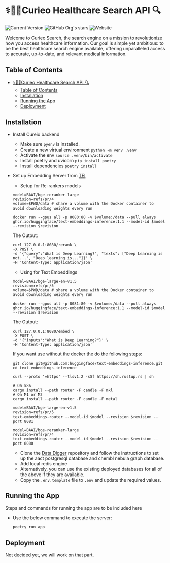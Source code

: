 # ⚕️🧬🔬Curieo Healthcare Search API 🔍

![Current Version](https://img.shields.io/badge/version-v0.1-blue)
![GitHub Org's stars](https://img.shields.io/github/stars/curieo-org)
![Website](https://img.shields.io/website?url=http%3A%2F%2Fcurieo.org%2F)

Welcome to Curieo Search, the search engine on a mission to revolutionize how you access
healthcare information. Our
goal is simple yet ambitious: to be the best healthcare search engine available,
offering unparalleled access to
accurate, up-to-date, and relevant medical information.

## Table of Contents

- [⚕️🧬🔬Curieo Healthcare Search API 🔍](#️curieo-healthcare-search-api-)
  - [Table of Contents](#table-of-contents)
  - [Installation](#installation)
  - [Running the App](#running-the-app)
  - [Deployment](#deployment)

## Installation

- Install Cureio backend
    - Make sure `pyenv` is installed.
    - Create a new virtual environment `python -m venv .venv`
    - Activate the env `source .venv/bin/activate`
    - Install poetry and uvicorn `pip install poetry`
    - Install dependencies `poetry install`


- Set up Embedding Server
  from [TEI](https://github.com/huggingface/text-embeddings-inference/tree/main)

    - Setup for Re-rankers models

  ```
  model=BAAI/bge-reranker-large
  revision=refs/pr/4
  volume=$PWD/data # share a volume with the Docker container to avoid downloading weights every run

  docker run --gpus all -p 8080:80 -v $volume:/data --pull always ghcr.io/huggingface/text-embeddings-inference:1.1 --model-id $model --revision $revision
  ```

  The Output:

  ```
  curl 127.0.0.1:8080/rerank \
  -X POST \
  -d '{"query":"What is Deep Learning?", "texts": ["Deep Learning is not...", "Deep learning is..."]}' \
  -H 'Content-Type: application/json'
  ```

    - Using for Text Embeddings

  ```
  model=BAAI/bge-large-en-v1.5
  revision=refs/pr/5
  volume=$PWD/data # share a volume with the Docker container to avoid downloading weights every run

  docker run --gpus all -p 8081:80 -v $volume:/data --pull always ghcr.io/huggingface/text-embeddings-inference:1.1 --model-id $model --revision $revision
  ```

  The Output:

  ```
  curl 127.0.0.1:8080/embed \
  -X POST \
  -d '{"inputs":"What is Deep Learning?"}' \
  -H 'Content-Type: application/json'
  ```

  If you want use without the docker the do the following steps:

  ```
  git clone git@github.com:huggingface/text-embeddings-inference.git
  cd text-embeddings-inference

  curl --proto '=https' --tlsv1.2 -sSf https://sh.rustup.rs | sh

  # On x86
  cargo install --path router -F candle -F mkl
  # On M1 or M2
  cargo install --path router -F candle -F metal

  model=BAAI/bge-large-en-v1.5
  revision=refs/pr/5
  text-embeddings-router --model-id $model --revision $revision --port 8081

  model=BAAI/bge-reranker-large
  revision=refs/pr/4
  text-embeddings-router --model-id $model --revision $revision --port 8080
  ```

    - Clone the [Data Digger](https://github.com/curieo-org/data-digger) repository and
      follow the instructions to set
      up the aact postgresql database and chembl nebula graph database.
    - Add local redis engine
    - Alternatively, you can use the existing deployed databases for all of the above if
      they are available.
    - Copy the `.env.template` file to `.env` and update the required values.

## Running the App

Steps and commands for running the app are to be included here

- Use the below command to execute the server:

  ```
  poetry run app
  ```

## Deployment

Not decided yet, we will work on that part.
